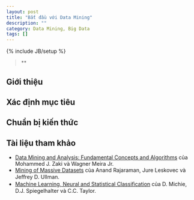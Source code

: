 ```yaml
---
layout: post
title: "Bắt đầu với Data Mining"
description: ""
category: Data Mining, Big Data
tags: []
---
```

{% include JB/setup %}
>**



## Giới thiệu

## Xác định mục tiêu

## Chuẩn bị kiến thức

## Tài liệu tham khảo
- [Data Mining and Analysis: Fundamental Concepts and Algorithms](https://www.dropbox.com/s/vqdoskyhml7oq8e/dmafca.pdf) của Mohammed J. Zaki và Wagner Meira Jr. 
- [Mining of Massive Datasets](https://www.dropbox.com/s/nkl3fjg2ynj5fiy/book.pdf) của Anand Rajaraman, Jure Leskovec và Jeﬀrey D. Ullman.
- [Machine Learning, Neural and Statistical Classiﬁcation](https://www.dropbox.com/s/73d69vtl8nyeotu/whole.pdf) của D. Michie, D.J. Spiegelhalter và C.C. Taylor.